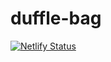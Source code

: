 # duffle-bag

[![Netlify Status](https://api.netlify.com/api/v1/badges/565dd5d4-68cd-4122-b97d-806e170a26d8/deploy-status)](https://app.netlify.com/sites/duffle-bag/deploys)
